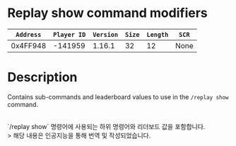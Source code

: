 # Replay show command modifiers

| `Address` | `Player ID` | `Version` | `Size` | `Length` | `SCR` |
| ---------- | ----------- | --------- | ------ | -------- | ---- |
| 0x4FF948 | -141959 | 1.16.1 | 32 | 12 | None |

# Description

Contains sub-commands and leaderboard values to use in the `/replay show` command.

<br>
`/replay show` 명령어에 사용되는 하위 명령어와 리더보드 값을 포함합니다.

<br>
> 해당 내용은 인공지능을 통해 번역 및 작성되었습니다.